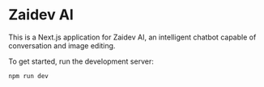 # Zaidev AI

This is a Next.js application for Zaidev AI, an intelligent chatbot capable of conversation and image editing.

To get started, run the development server:

```bash
npm run dev
```
